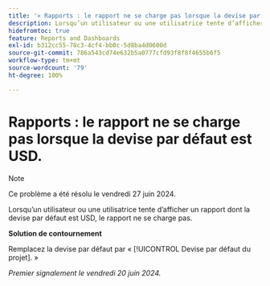 ```yaml
---
title: '« Rapports : le rapport ne se charge pas lorsque la devise par défaut est USD. »'
description: Lorsqu’un utilisateur ou une utilisatrice tente d’afficher un rapport dont la devise par défaut est USD, le rapport ne se charge pas.
hidefromtoc: true
feature: Reports and Dashboards
exl-id: b312cc55-78c3-4cf4-bb0c-5d8ba4d0600d
source-git-commit: 786a543cd74e632b5a0777cfd93f8f8f4655b6f5
workflow-type: tm+mt
source-wordcount: '79'
ht-degree: 100%

---
```


# Rapports : le rapport ne se charge pas lorsque la devise par défaut est USD.

>[!NOTE]
>
>Ce problème a été résolu le vendredi 27 juin 2024.

Lorsqu’un utilisateur ou une utilisatrice tente d’afficher un rapport dont la devise par défaut est USD, le rapport ne se charge pas.

**Solution de contournement**

Remplacez la devise par défaut par « [!UICONTROL Devise par défaut du projet]. »

_Premier signalement le vendredi 20 juin 2024._
